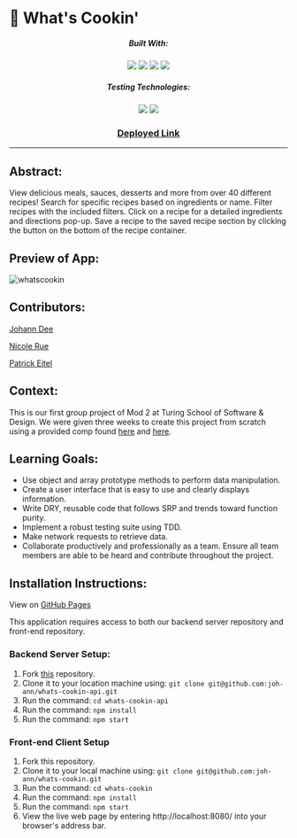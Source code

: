 # 🥘 What's Cookin'
<div align="center">
  
##### Built With:
  <img src="https://img.shields.io/badge/JavaScript-323330?style=for-the-badge&logo=javascript&logoColor=F7DF1E" /> <img src="https://img.shields.io/badge/CSS3-1572B6?style=for-the-badge&logo=css3&logoColor=white" /> <img src="https://img.shields.io/badge/HTML5-E34F26?style=for-the-badge&logo=html5&logoColor=white" /> <img src="https://img.shields.io/badge/Heroku-430098?style=for-the-badge&logo=heroku&logoColor=white" />

##### Testing Technologies:
  <img src="https://img.shields.io/badge/-mocha-%238D6748?style=for-the-badge&logo=mocha&logoColor=white" /> <img src="https://img.shields.io/badge/chai-A30701?style=for-the-badge&logo=chai&logoColor=white" />

### [Deployed Link](https://joh-ann.github.io/whats-cookin/)
</div>

  -----
## Abstract:
View delicious meals, sauces, desserts and more from over 40 different recipes! Search for specific recipes based on ingredients or name. Filter recipes with the included filters. Click on a recipe for a detailed ingredients and directions pop-up. Save a recipe to the saved recipe section by clicking the button on the bottom of the recipe container.

## Preview of App:
![whatscookin](https://github.com/joh-ann/whats-cookin/assets/126308696/ffeadc63-5da7-4367-9dde-e27f681856a1)


## Contributors:
[Johann Dee](https://github.com/joh-ann)

[Nicole Rue](https://github.com/nicolerue)

[Patrick Eitel](https://github.com/pitter3)

## Context:
This is our first group project of Mod 2 at Turing School of Software & Design. We were given three weeks to create this project from scratch using a provided comp found [here](https://frontend.turing.edu/projects/module-2/whats-cookin-part-one.html) and [here](https://frontend.turing.edu/projects/module-2/whats-cookin-part-two-agile.html).

## Learning Goals:
- Use object and array prototype methods to perform data manipulation.
- Create a user interface that is easy to use and clearly displays information.
- Write DRY, reusable code that follows SRP and trends toward function purity.
- Implement a robust testing suite using TDD.
- Make network requests to retrieve data.
- Collaborate productively and professionally as a team. Ensure all team members are able to be heard and contribute throughout the project.

## Installation Instructions:
View on [GitHub Pages](https://joh-ann.github.io/whats-cookin/)

This application requires access to both our backend server repository and front-end repository.

### Backend Server Setup:
1. Fork [this](https://github.com/joh-ann/whats-cookin-api) repository.
2. Clone it to your location machine using: `git clone git@github.com:joh-ann/whats-cookin-api.git`
3. Run the command: `cd whats-cookin-api`
4. Run the command: `npm install`
5. Run the command: `npm start`

### Front-end Client Setup 
1. Fork this repository.
2. Clone it to your local machine using: `git clone git@github.com:joh-ann/whats-cookin.git`
3. Run the command: `cd whats-cookin`
4. Run the command: `npm install`
5. Run the command: `npm start`
6. View the live web page by entering http://localhost:8080/ into your browser's address bar.
